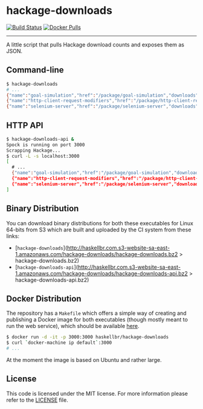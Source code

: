hackage-downloads
=================
[![Build Status](https://travis-ci.org/haskellbr/hackage-downloads.svg?branch=master)](https://travis-ci.org/haskellbr/hackage-downloads)
[![Docker Pulls](https://img.shields.io/docker/pulls/haskellbr/hackage-downloads.svg)](https://hub.docker.com/r/haskellbr/hackage-downloads/)
- - -
A little script that pulls Hackage download counts and exposes them as JSON.

## Command-line
```bash
$ hackage-downloads
# ...
{"name":"goal-simulation","href":"/package/goal-simulation","downloads":2}
{"name":"http-client-request-modifiers","href":"/package/http-client-request-modifiers","downloads":2}
{"name":"selenium-server","href":"/package/selenium-server","downloads":2}
```

## HTTP API
```bash
$ hackage-downloads-api &
Spock is running on port 3000
Scrapping Hackage...
$ curl -L -s localhost:3000
[
  # ...
  {"name":"goal-simulation","href":"/package/goal-simulation","downloads":2},
  {"name":"http-client-request-modifiers","href":"/package/http-client-request-modifiers","downloads":2},
  {"name":"selenium-server","href":"/package/selenium-server","downloads":2}
]
```

## Binary Distribution
You can download binary distributions for both these executables for Linux
64-bits from S3 which are built and uploaded by the CI system from these links:

- [`hackage-downloads`](http://haskellbr.com.s3-website-sa-east-1.amazonaws.com/hackage-downloads/hackage-downloads.bz2 > hackage-downloads.bz2)
- [`hackage-downloads-api`](http://haskellbr.com.s3-website-sa-east-1.amazonaws.com/hackage-downloads/hackage-downloads-api.bz2 > hackage-downloads-api.bz2)

## Docker Distribution
The repository has a `Makefile` which offers a simple way of creating and
publishing a Docker image for both executables (though mostly meant to run the
web service), which should be available [here](https://hub.docker.com/r/haskellbr/hackage-downloads/).

```bash
$ docker run -d -it -p 3000:3000 haskellbr/hackage-downloads
$ curl `docker-machine ip default`:3000
# ...
```

At the moment the image is based on Ubuntu and rather large.

## License
This code is licensed under the MIT license. For more information please refer
to the [LICENSE](/LICENSE) file.
